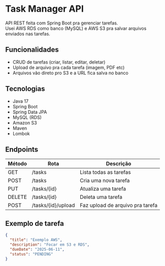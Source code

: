 # Task Manager API

API REST feita com Spring Boot pra gerenciar tarefas.  
Usei AWS RDS como banco (MySQL) e AWS S3 pra salvar arquivos enviados nas tarefas.

## Funcionalidades

- CRUD de tarefas (criar, listar, editar, deletar)
- Upload de arquivo pra cada tarefa (imagem, PDF etc)
- Arquivos vão direto pro S3 e a URL fica salva no banco

## Tecnologias

- Java 17
- Spring Boot
- Spring Data JPA
- MySQL (RDS)
- Amazon S3
- Maven
- Lombok

## Endpoints

| Método | Rota                  | Descrição                         |
|--------|-----------------------|-----------------------------------|
| GET    | /tasks                | Lista todas as tarefas            |
| POST   | /tasks                | Cria uma nova tarefa              |
| PUT    | /tasks/{id}           | Atualiza uma tarefa               |
| DELETE | /tasks/{id}           | Deleta uma tarefa                 |
| POST   | /tasks/{id}/upload    | Faz upload de arquivo pra tarefa  |

## Exemplo de tarefa

```json
{
  "title": "Exemplo AWS",
  "description": "Focar em S3 e RDS",
  "dueDate": "2025-06-11",
  "status": "PENDING"
}
